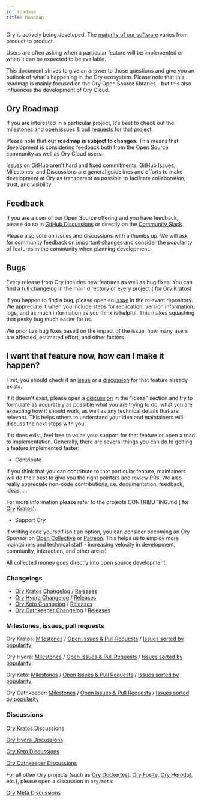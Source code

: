 ```yaml
---
id: roadmap
title: Roadmap
---
```


Ory is actively being developed. The [maturity of our software](versioning.md) varies from product to product.

Users are often asking when a particular feature will be implemented or when it can be expected to be available.

This document strives to give an answer to those questions and give you an outlook of what's happening in the Ory ecosystem.
Please note that this roadmap is mainly focused on the Ory Open Source libraries - but this also influences the development of Ory
Cloud.

## Ory Roadmap

If you are interested in a particular project, it's best to check out the
[milestones and open issues & pull requests ](#milestones-issues-pull-requests) for that project.

Please note that **our roadmap is subject to changes**. This means that development is considering feedback both from the Open
Source community as well as Ory Cloud users.

Issues on GitHub aren't hard and fixed commitments. GitHub Issues, Milestones, and Discussions are general guidelines and efforts
to make development at Ory as transparent as possible to facilitate collaboration, trust, and visibility.

## Feedback

If you are a user of our Open Source offering and you have feedback, please do so in [GitHub Discussions](#discussions) or
directly on the [Community Slack](https://slack.ory.sh/).

Please also vote on issues and discussions with a thumbs up. We will ask for community feedback on important changes and consider
the popularity of features in the community when planning development.

## Bugs

Every release from Ory includes new features as well as bug fixes. You can find a full changelog in the main directory of every
project ( [ for Ory Kratos](https://github.com/ory/kratos/blob/master/CHANGELOG.md))

If you happen to find a bug, please open an [issue](#milestones-issues-pull-requests) in the relevant repository. We appreciate it
when you include steps for replication, version information, logs, and as much information as you think is helpful. This makes
squashing that pesky bug much easier for us.

We prioritize bug fixes based on the impact of the issue, how many users are affected, estimated effort, and other factors.

## I want that feature now, how can I make it happen?

First, you should check if an [issue](#milestones-issues-pull-requests) or a [discussion](#discussions) for that feature already
exists.

If it doesn't exist, please open a [discussion](#discussions) in the "Ideas" section and try to formulate as accurately as
possible what you are trying to do, what you are expecting how it should work, as well as any technical details that are relevant.
This helps others to understand your idea and maintainers will discuss the next steps with you.

If it does exist, feel free to voice your support for that feature or open a road to implementation. Generally, there are several
things you can do to getting a feature implemented faster:

- Contribute

If you think that you can contribute to that particular feature, maintainers will do their best to give you the right pointers and
review PRs. We also really appreciate non-code contributions, i.e. documentation, feedback, ideas, ...

For more information please refer to the projects CONTRIBUTING.md ( for
[Ory Kratos](https://github.com/ory/kratos/blob/master/CONTRIBUTING.md)).

- Support Ory

If writing code yourself isn't an option, you can consider becoming an Ory Sponsor on
[Open Collective](https://opencollective.com/ory) or [Patreon](https://www.patreon.com/_ory). This helps us to employ more
maintainers and technical staff - increasing velocity in development, community, interaction, and other areas!

All collected money goes directly into open source development.

### Changelogs

- [Ory Kratos Changelog](https://github.com/ory/kratos/blob/master/CHANGELOG.md) /
  [Releases](https://github.com/ory/kratos/releases)
- [Ory Hydra Changelog](https://github.com/ory/hydra/blob/master/CHANGELOG.md) / [Releases](https://github.com/ory/hydra/releases)
- [Ory Keto Changelog](https://github.com/ory/keto/blob/master/CHANGELOG.md) / [Releases](https://github.com/ory/keto/releases)
- [Ory Oathkeeper Changelog](https://github.com/ory/oathkeeper/blob/master/CHANGELOG.md) /
  [Releases](https://github.com/ory/oathkeeper/releases)

### Milestones, issues, pull requests

Ory Kratos: [Milestones](https://github.com/Ory/kratos/milestones) /
[Open Issues & Pull Requests](https://github.com/ory/kratos/issues?q=is%3Aopen+sort%3Aupdated-desc+sort%3Areactions-%2B1-desc) /
[Issues sorted by popularity](https://github.com/ory/kratos/issues?q=is%3Aissue+is%3Aopen+sort%3Areactions-%2B1-desc)

Ory Hydra: [Milestones](https://github.com/Ory/hydra/milestones) /
[Open Issues & Pull Requests](https://github.com/ory/hydra/issues?q=is%3Aopen+sort%3Aupdated-desc+sort%3Areactions-%2B1-desc) /
[Issues sorted by popularity](https://github.com/ory/hydra/issues?q=is%3Aissue+is%3Aopen+sort%3Areactions-%2B1-desc)

Ory Keto: [Milestones](https://github.com/ory/keto/milestones) /
[Open Issues & Pull Requests](https://github.com/ory/keto/issues?q=is%3Aopen+sort%3Aupdated-desc+sort%3Areactions-%2B1-desc) /
[Issues sorted by popularity](https://github.com/ory/keto/issues?q=is%3Aissue+is%3Aopen+sort%3Areactions-%2B1-desc)

Ory Oathkeeper: [Milestones](https://github.com/ory/oathkeeper/milestones) /
[Open Issues & Pull Requests](https://github.com/ory/oathkeeper/issues?q=is%3Aopen+sort%3Aupdated-desc+sort%3Areactions-%2B1-desc)
/ [Issues sorted by popularity](https://github.com/ory/oathkeeper/issues?q=is%3Aissue+is%3Aopen+sort%3Areactions-%2B1-desc)

### Discussions

[Ory Kratos Discussions](https://github.com/ory/kratos/discussions)

[Ory Hydra Discussions](https://github.com/ory/hydra/discussions)

[Ory Keto Discussions](https://github.com/ory/keto/discussions)

[Ory Oathkeeper Discussions](https://github.com/ory/oathkeeper/discussions)

For all other Ory projects (such as [Ory Dockertest](https://github.com/ory/dockertest/),
[Ory Fosite](https://github.com/ory/fosite/), [Ory Herodot](https://github.com/ory/herodot/), etc.), please open a discussion in
`ory/meta`:

[Ory Meta Discussions](https://github.com/ory/meta/discussions)
